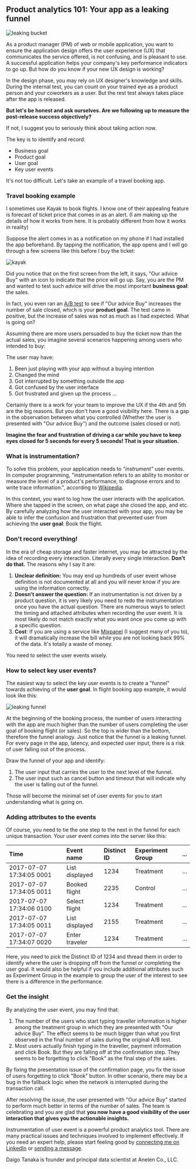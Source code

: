 ## Product analytics 101: Your app as a leaking funnel

![leaking bucket](https://github.com/daigotanaka/essays/raw/master/images/leaking-bucket.png)

As a product manager (PM) of web or mobile application, you want to ensure the
application design offers the user experience (UX) that communicates the service
offered, is not confusing, and is pleasant to use. A successful application
helps your company's key performance indicators to go up. But how do you know
if your new UX design is working?

In the design phase, you may rely on UX designer's knowledge and skills. During
the internal test, you can count on your trained eye as a product person and
your coworkers as a user. But the rest test always takes place after the app
is released.

**But let's be honest and ask ourselves. Are we following up to measure the
post-release success objectively?**

If not, I suggest you to seriously think about taking action now.

The key is to identify and record:

- Business goal
- Product goal
- User goal
- Key user events

It's not too difficult. Let's take an example of a travel booking app.

### Travel booking example

I sometimes use Kayak to book flights. I know one of their appealing feature
is forecast of ticket price that comes in as an alert. (I am making up the
details of how it works from here. It is probably different from how it works
in reality)

Suppose the alert comes in as a notification on my phone if I had installed
the app beforehand. By tapping the notification, the app opens and I will
go through a few screens like this before I buy the ticket:

![kayak](https://github.com/daigotanaka/essays/raw/master/images/kayak.png)

Did you notice that on the first screen from the left, it says, "Our advice
Buy" with an icon to indicate that the price will go up. Say, you are the PM
and wanted to test such advice will drive the most important **business goal**:
the sales.

In fact, you even ran an
[A/B test](https://www.linkedin.com/pulse/tale-two-universes-experiments-business-daigo-tanaka-ph-d-)
to see if "Our advice Buy" increases the number of sale closed, which is your
**product goal**. The test came in positive, but the increase of sales was not
as much as I had expected. What is going on?

Assuming there are more users persuaded to buy the ticket now than the actual
sales, you imagine several scenarios happening among users who intended to buy:

The user may have:

1. Been just playing with your app without a buying intention
2. Changed the mind
3. Got interrupted by something outside the app
4. Got confused by the user interface
5. Got frustrated and given up the process
...

Certainly there is a work for your team to improve the UX if the 4th and 5th
are the big reasons. But you don't have a good visibility here. There is a gap
in the observation between what you controlled (Whether the user is presented
with "Our advice Buy") and the outcome (sales closed or not).

**Imagine the fear and frustration of driving a car while you have to keep eyes
closed for 5 seconds for every 5 seconds! That is your situation.**

### What is instrumentation?

To solve this problem, your application needs to *"instrument"* user events.
In computer programming, "instrumentation refers to an ability to monitor or
measure the level of a product's performance, to diagnose errors and to write
trace information.", according to [Wikipedia](http://bit.ly/2u1KFXk).

In this context, you want to log how the user interacts with the application.
Where she tapped in the screen, on what page she closed the app, and etc. By
carefully analyzing how the user interacted with your app, you may be able to
infer the confusion and frustration that prevented user from achieving the
**user goal**: Book the flight.

### Don't record everything!

In the era of cheap storage and faster internet, you may be attracted by the
idea of recording every interaction. Literally every single interaction. **Don't
do that.** The reasons why I say it are:

1. **Unclear definition:** You may end up hundreds of user event whose definition is not documented at
   all and you will never know if you are using the information correctly.
2. **Doesn't answer the question:** If an instrumentation is not driven by a
   product question, it is very likely you need to redo the instrumentation
   once you have the actual question.  There are numerous ways to select the
   timing and attached attributes when recording the user event. It is most
   likely do not match exactly what you want once you come up with a specific
   question.
3. **Cost**: If you are using a service like [Mixpanel](https://mixpanel.com) (I
   suggest many of you to), it will dramatically increase the bill while you
   are not looking back 99% of the data. It's totally a waste of money.

You need to select the user events wisely.

### How to select key user events?

The easiest way to select the key user events is to create a "funnel" towards
achieving of the **user goal**. In flight booking app example, it would look
like this:

![leaking funnel](https://github.com/daigotanaka/essays/raw/master/images/user-goal-funnel.png)

At the beginning of the booking process, the number of users interacting with
the app are much higher than the number of users completing the user goal of
booking flight (or sales). So the top is wider than the bottom, therefore the
funnel analogy. Just notice that the funnel is a leaking funnel. For every
page in the app, latency, and expected user input, there is a risk of user
falling out of the process.

Draw the funnel of your app and identify:

1. The user input that carries the user to the next level of the funnel.
2. The user input such as cancel button and timeout that will indicate why
   the user is falling out of the funnel.

Those will become the minimal set of user events for you to start understanding
what is going on.

### Adding attributes to the events

Of course, you need to tie the one step to the next in the funnel for each
unique transaction. Your user event comes into the server like this:

|**Time**|**Event name**|**Distinct ID**|**Experiment Group**|**...**|
|:----|:----|:----|:----|:----|
| 2017-07-07 17:34:05 0001 | List displayed | 1234 | Treatment | ... |
| 2017-07-07 17:34:05 0011 | Booked flight | 2235 | Control | ... |
| 2017-07-07 17:34:06 0100 | Select flight | 1234 | Treatment | ... |
| 2017-07-07 17:34:05 0011 | List displayed | 2155 | Treatment | ... |
| 2017-07-07 17:34:07 0020 | Enter traveler | 1234 | Treatment | ... |

Here, you need to pick the Distinct ID of 1234 and thread them in order to
identify where the user is dropping off from the funnel or completing the
user goal. It would also be helpful if you include additional attributes
such as Experiment Group in the example to group the user of the interest
to see there is a difference in the performance.

### Get the insight

By analyzing the user event, you may find that:

1. The number of the users who start typing traveller information is higher
   among the treatment group in which they are presented with "Our advice Buy".
   The effect seems to be much bigger than what you first observed in the
   final number of sales during the original A/B test.
2. Most users actually finish typing in the traveller, payment information
   and click Book. But they are falling off at the confirmation step. They seems
   to be forgetting to click "Book" as the final step of the sales.

By fixing the presentation issue of the confirmation page, you fix the issue
of users forgetting to click "Book" button. In other scenario, there may be
a bug in the fallback logic when the network is interrupted during the
transaction call.

After resolving the issue, the user presented with "Our advice Buy" started
to perform much better in terms of the number of sales. The team is celebrating
and you are glad that **you now have a good visibility of the user interaction
that gives you the actionable insights.**

Instrumentation of user event is a powerful product analytics tool. There are
many practical issues and techniques involved to implement effectively. If you
need an expert help, please start feeling good by
[connecting me on LinkedIn](https://linkedin.com/in/daigotanaka) or
[sending a message](mailto:daigo@anelen.co).

Daigo Tanaka is founder and principal data scientist at Anelen Co., LLC.
